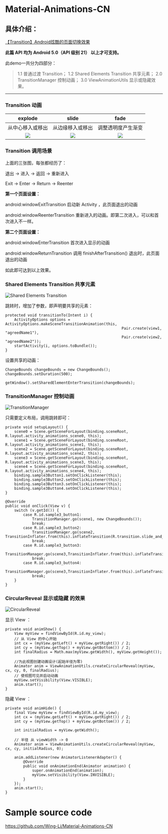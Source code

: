 # Material-Animations-CN

## **具体介绍：**

[【Transition】Android炫酷的页面切换效果](http://www.jianshu.com/p/a43daa1e3d6e)

**此篇 API 均为 Android 5.0（API 级别 21） 以上才可支持。**

此demo一共分为四部分：

> 1.1 普通过渡 Transition；
1.2 Shared Elements Transition 共享元素；
2.0 TransitionManager 控制动画；
3.0 ViewAnimationUtils 显示或隐藏效果。

***

### Transition 动画

| explode | slide | fade |
|:------:|:------:|:------:|
|从中心移入或移出|从边缘移入或移出|调整透明度产生渐变|
|![](https://github.com/Wing-Li/Material-Animations-CN/blob/master/img/Explode.gif)|![](https://github.com/Wing-Li/Material-Animations-CN/blob/master/img/Slide.gif)|![](https://github.com/Wing-Li/Material-Animations-CN/blob/master/img/Fade.gif)|

### Transition 调用场景

上面的三张图，每张都经历了：

退出 -> 进入  -> 返回   -> 重新进入

Exit -> Enter -> Return -> Reenter

**第一个页面设置：**

android:windowExitTransition      启动新 Activity ，此页面退出的动画

android:windowReenterTransition   重新进入的动画。即第二次进入，可以和首次进入不一样。

**第二个页面设置：**

android:windowEnterTransition     首次进入显示的动画

android:windowReturnTransition    调用 finishAfterTransition() 退出时，此页面退出的动画

如此即可达到以上效果。

### Shared Elements Transition 共享元素

![Shared Elements Transition](https://github.com/Wing-Li/Material-Animations-CN/blob/master/img/SharedElements.gif)

跳转时，增加了参数，即声明要共享的元素：

    protected void transitionTo(Intent i) {
        ActivityOptions options = ActivityOptions.makeSceneTransitionAnimation(this,
                                                        Pair.create(view1, "agreedName1"),
                                                        Pair.create(view2, "agreedName2"));
        startActivity(i, options.toBundle());
    }

设置共享的动画：

    ChangeBounds changeBounds = new ChangeBounds();
    changeBounds.setDuration(500);

    getWindow().setSharedElementEnterTransition(changeBounds);

### TransitionManager 控制动画

![TransitionManager](https://github.com/Wing-Li/Material-Animations-CN/blob/master/img/TransitionManager.gif)

只需要定义布局，调用跳转即可：

    private void setupLayout() {
        scene0 = Scene.getSceneForLayout(binding.sceneRoot, R.layout.activity_animations_scene0, this);
        scene1 = Scene.getSceneForLayout(binding.sceneRoot, R.layout.activity_animations_scene1, this);
        scene2 = Scene.getSceneForLayout(binding.sceneRoot, R.layout.activity_animations_scene2, this);
        scene3 = Scene.getSceneForLayout(binding.sceneRoot, R.layout.activity_animations_scene3, this);
        scene4 = Scene.getSceneForLayout(binding.sceneRoot, R.layout.activity_animations_scene4, this);
        binding.sample3Button1.setOnClickListener(this);
        binding.sample3Button2.setOnClickListener(this);
        binding.sample3Button3.setOnClickListener(this);
        binding.sample3Button4.setOnClickListener(this);
    }

    @Override
    public void onClick(View v) {
        switch (v.getId()) {
            case R.id.sample3_button1:
                TransitionManager.go(scene1, new ChangeBounds());
                break;
            case R.id.sample3_button2:
                TransitionManager.go(scene2, TransitionInflater.from(this).inflateTransition(R.transition.slide_and_changebounds));
                break;
            case R.id.sample3_button3:
                TransitionManager.go(scene3,TransitionInflater.from(this).inflateTransition(R.transition.slide_and_changebounds_sequential));
                break;
            case R.id.sample3_button4:
                TransitionManager.go(scene3,TransitionInflater.from(this).inflateTransition(R.transition.slide_and_changebounds_sequential_with_interpolators));
                break;
        }
    }

### CircularReveal 显示或隐藏 的效果

![CircularReveal](https://github.com/Wing-Li/Material-Animations-CN/blob/master/img/CircularReveal.gif)

显示 View ：

    private void animShow() {
        View myView = findViewById(R.id.my_view);
        // 从 View 的中心开始
        int cx = (myView.getLeft() + myView.getRight()) / 2;
        int cy = (myView.getTop() + myView.getBottom()) / 2;
        int finalRadius = Math.max(myView.getWidth(), myView.getHeight());

        //为此视图创建动画设计(起始半径为零)
        Animator anim = ViewAnimationUtils.createCircularReveal(myView, cx, cy, 0, finalRadius);
        // 使视图可见并启动动画
        myView.setVisibility(View.VISIBLE);
        anim.start();
    }

隐藏 View ：

    private void animHide() {
        final View myView = findViewById(R.id.my_view);
        int cx = (myView.getLeft() + myView.getRight()) / 2;
        int cy = (myView.getTop() + myView.getBottom()) / 2;

        int initialRadius = myView.getWidth();

        // 半径 从 viewWidth -> 0
        Animator anim = ViewAnimationUtils.createCircularReveal(myView, cx, cy, initialRadius, 0);

        anim.addListener(new AnimatorListenerAdapter() {
            @Override
            public void onAnimationEnd(Animator animation) {
                super.onAnimationEnd(animation);
                myView.setVisibility(View.INVISIBLE);
            }
        });
        anim.start();
    }


# Sample source code

https://github.com/Wing-Li/Material-Animations-CN